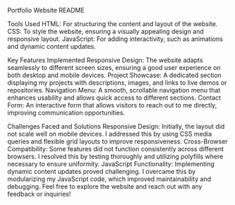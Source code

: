 Portfolio Website README

Tools Used
HTML: For structuring the content and layout of the website.
CSS: To style the website, ensuring a visually appealing design and responsive layout.
JavaScript: For adding interactivity, such as animations and dynamic content updates.

Key Features Implemented
Responsive Design: The website adapts seamlessly to different screen sizes, ensuring a good user experience on both desktop and mobile devices.
Project Showcase: A dedicated section displaying my projects with descriptions, images, and links to live demos or repositories.
Navigation Menu: A smooth, scrollable navigation menu that enhances usability and allows quick access to different sections.
Contact Form: An interactive form that allows visitors to reach out to me directly, improving communication opportunities.

Challenges Faced and Solutions
Responsive Design: Initially, the layout did not scale well on mobile devices. I addressed this by using CSS media queries and flexible grid layouts to improve responsiveness.
Cross-Browser Compatibility: Some features did not function consistently across different browsers. I resolved this by testing thoroughly and utilizing polyfills where necessary to ensure uniformity.
JavaScript Functionality: Implementing dynamic content updates proved challenging. I overcame this by modularizing my JavaScript code, which improved maintainability and debugging.
Feel free to explore the website and reach out with any feedback or inquiries!

